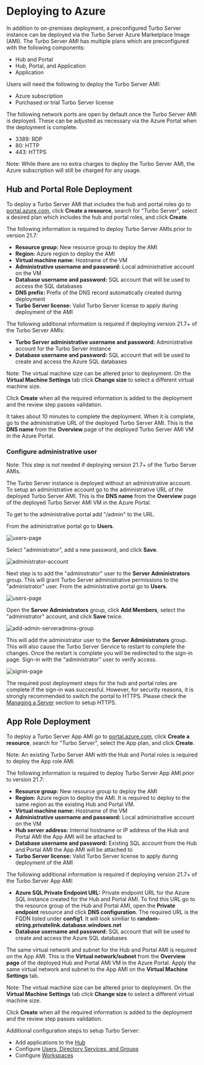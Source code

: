 # Deploying to Azure

In addition to on-premises deployment, a preconfigured Turbo Server instance can be deployed via the Turbo Server Azure Marketplace Image (AMI). The Turbo Server AMI has multiple plans which are preconfigured with the following components:

- Hub and Portal
- Hub, Portal, and Application
- Application

Users will need the following to deploy the Turbo Server AMI:

- Azure subscription
- Purchased or trial Turbo Server license

The following network ports are open by default once the Turbo Server AMI is deployed. These can be adjusted as necessary via the Azure Portal when the deployment is complete.

- 3389: RDP
- 80: HTTP
- 443: HTTPS

Note: While there are no extra charges to deploy the Turbo Server AMI, the Azure subscription will still be charged for any usage.

## Hub and Portal Role Deployment

To deploy a Turbo Server AMI that includes the hub and portal roles go to [portal.azure.com](https://portal.azure.com "Azure Portal"), click **Create a resource**, search for "Turbo Server", select a desired plan which includes the hub and portal roles, and click **Create**.

The following information is required to deploy Turbo Server AMIs prior to version 21.7:

- **Resource group:** New resource group to deploy the AMI
- **Region:** Azure region to deploy the AMI
- **Virtual machine name:** Hostname of the VM
- **Administrative username and password:** Local administrative account on the VM
- **Database username and password:** SQL account that will be used to access the SQL databases
- **DNS prefix:** Prefix of the DNS record automatically created during deployment
- **Turbo Server license:** Valid Turbo Server license to apply during deployment of the AMI

The following additional information is required if deploying version 21.7+ of the Turbo Server AMIs:

- **Turbo Server administrative username and password:** Administrative account for the Turbo Server instance
- **Database username and password:** SQL account that will be used to create and access the Azure SQL databases

Note: The virtual machine size can be altered prior to deployment. On the **Virtual Machine Settings** tab click **Change size** to select a different virtual machine size.

Click **Create** when all the required information is added to the deployment and the review step passes validation.

It takes about 10 minutes to complete the deployment. When it is complete, go to the administrative URL of the deployed Turbo Server AMI. This is the **DNS name** from the **Overview** page of the deployed Turbo Server AMI VM in the Azure Portal.

### Configure administrative user

Note: This step is not needed if deploying version 21.7+ of the Turbo Server AMIs.

The Turbo Server instance is deployed without an administrative account. To setup an administrative account go to the administrative URL of the deployed Turbo Server AMI. This is the **DNS name** from the **Overview** page of the deployed Turbo Server AMI VM in the Azure Portal.

To get to the administrative portal add "/admin" to the URL.

From the administrative portal go to **Users**.

![users-page](/images/users-page.png)

Select "administrator", add a new password, and click **Save**.

![administrator-account](/images/administrator-account.png)

Next step is to add the "administrator" user to the **Server Administrators** group. This will grant Turbo Server administrative permissions to the "administrator" user. From the administrative portal go to **Users**.

![users-page](/images/users-page.png)

Open the **Server Administrators** group, click **Add Members**, select the "administrator" account, and click **Save** twice.

![add-admin-serveradmins-group](/images/add-admin-serveradmins-group.png)

This will add the administrator user to the **Server Administrators** group. This will also cause the Turbo Server Service to restart to complete the changes. Once the restart is complete you will be redirected to the sign-in page. Sign-in with the "administrator" user to verify access.

![signin-page](/images/signin-page.png)

The required post deployment steps for the hub and portal roles are complete if the sign-in was successful. However, for security reasons, it is strongly recommended to switch the portal to HTTPS. Please check the [Managing a Server](/server/administration/domain.html#managing-a-server) section to setup HTTPS.

## App Role Deployment

To deploy a Turbo Server App AMI go to [portal.azure.com](https://portal.azure.com "Azure Portal"), click **Create a resource**, search for "Turbo Server", select the App plan, and click **Create**.

Note: An existing Turbo Server AMI with the Hub and Portal roles is required to deploy the App role AMI.

The following information is required to deploy Turbo Server App AMI prior to version 21.7:

- **Resource group:** New resource group to deploy the AMI
- **Region:** Azure region to deploy the AMI. It is required to deploy to the same region as the existing Hub and Portal VM.
- **Virtual machine name:** Hostname of the VM
- **Administrative username and password:** Local administrative account on the VM
- **Hub server address:** Internal hostname or IP address of the Hub and Portal AMI the App AMI will be attached to
- **Database username and password:** Existing SQL account from the Hub and Portal AMI the App AMI will be attached to
- **Turbo Server license:** Valid Turbo Server license to apply during deployment of the AMI

The following additional information is required if deploying version 21.7+ of the Turbo Server App AMI:

- **Azure SQL Private Endpoint URL:** Private endpoint URL for the Azure SQL instance created for the Hub and Portal AMI. To find this URL go to the resource group of the Hub and Portal AMI, open the **Private endpoint** resource and click **DNS configuration**. The required URL is the FQDN listed under **config1**. It will look similiar to **random-string.privatelink.database.windows.net**
- **Database username and password:** SQL account that will be used to create and access the Azure SQL databases

The same virtual network and subnet for the Hub and Portal AMI is required on the App AMI. This is the **Virtual network/subnet** from the **Overview page** of the deployed Hub and Portal AMI VM in the Azure Portal. Apply the same virtual network and subnet to the App AMI on the **Virtual Machine Settings** tab.

Note: The virtual machine size can be altered prior to deployment. On the **Virtual Machine Settings** tab click **Change size** to select a different virtual machine size.

Click **Create** when all the required information is added to the deployment and the review step passes validation.

Additional configuration steps to setup Turbo Server:

- Add applications to the [Hub](/server/administration/hub)
- Configure [Users, Directory Services, and Groups](/server/administration/users)
- Configure [Workspaces](/server/administration/workspaces)
